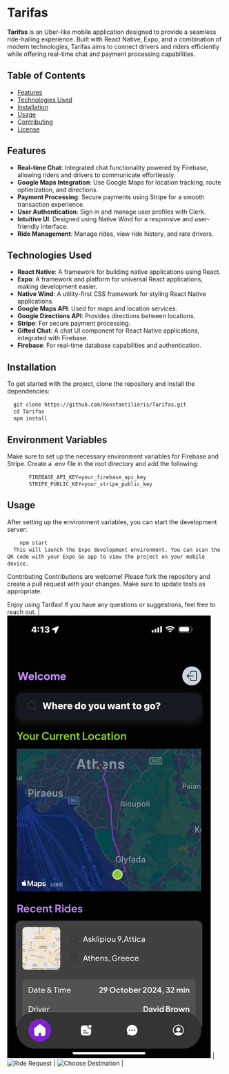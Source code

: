 
# Tarifas

**Tarifas** is an Uber-like mobile application designed to provide a seamless ride-hailing experience. Built with React Native, Expo, and a combination of modern technologies, Tarifas aims to connect drivers and riders efficiently while offering real-time chat and payment processing capabilities.

## Table of Contents

- [Features](#features)
- [Technologies Used](#technologies-used)
- [Installation](#installation)
- [Usage](#usage)
- [Contributing](#contributing)
- [License](#license)

## Features

- **Real-time Chat**: Integrated chat functionality powered by Firebase, allowing riders and drivers to communicate effortlessly.
- **Google Maps Integration**: Use Google Maps for location tracking, route optimization, and directions.
- **Payment Processing**: Secure payments using Stripe for a smooth transaction experience.
- **User Authentication**: Sign in and manage user profiles with Clerk.
- **Intuitive UI**: Designed using Native Wind for a responsive and user-friendly interface.
- **Ride Management**: Manage rides, view ride history, and rate drivers.

## Technologies Used

- **React Native**: A framework for building native applications using React.
- **Expo**: A framework and platform for universal React applications, making development easier.
- **Native Wind**: A utility-first CSS framework for styling React Native applications.
- **Google Maps API**: Used for maps and location services.
- **Google Directions API**: Provides directions between locations.
- **Stripe**: For secure payment processing.
- **Gifted Chat**: A chat UI component for React Native applications, integrated with Firebase.
- **Firebase**: For real-time database capabilities and authentication.

## Installation

To get started with the project, clone the repository and install the dependencies:

        
      git clone https://github.com/Konstantilieris/Tarifas.git
      cd Tarifas
      npm install
## Environment Variables
  Make sure to set up the necessary environment variables for Firebase and Stripe. Create a .env file in the root directory and add the following:
   
   
           FIREBASE_API_KEY=your_firebase_api_key
           STRIPE_PUBLIC_KEY=your_stripe_public_key
## Usage
  After setting up the environment variables, you can start the development server:

    
       
        npm start
      This will launch the Expo development environment. You can scan the QR code with your Expo Go app to view the project on your mobile device.

Contributing
Contributions are welcome! Please fork the repository and create a pull request with your changes. Make sure to update tests as appropriate.



Enjoy using Tarifas! If you have any questions or suggestions, feel free to reach out.
| ![Home Screen](assets/images/tarifas2.jpg) | ![Ride Request](assets/screenshots/tarifas1.png) | ![Choose Destination](assets/images/tarifas3.png) |






